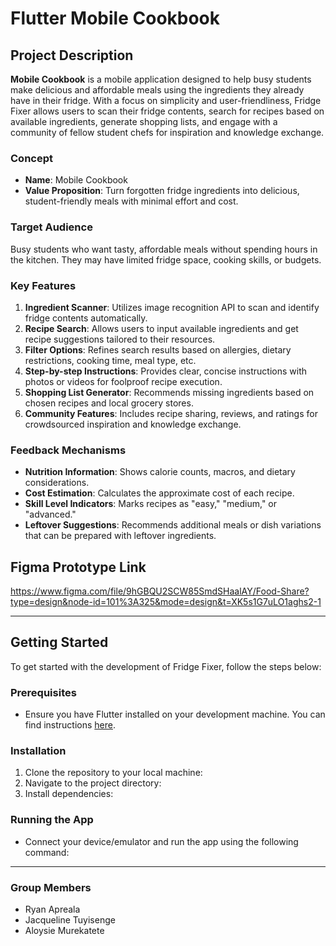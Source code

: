 #  Flutter Mobile Cookbook 

## Project Description

**Mobile Cookbook** is a mobile application designed to help busy students make delicious and affordable meals using the ingredients they already have in their fridge. With a focus on simplicity and user-friendliness, Fridge Fixer allows users to scan their fridge contents, search for recipes based on available ingredients, generate shopping lists, and engage with a community of fellow student chefs for inspiration and knowledge exchange.

### Concept

- **Name**: Mobile Cookbook
- **Value Proposition**: Turn forgotten fridge ingredients into delicious, student-friendly meals with minimal effort and cost.

### Target Audience

Busy students who want tasty, affordable meals without spending hours in the kitchen. They may have limited fridge space, cooking skills, or budgets.

### Key Features

1. **Ingredient Scanner**: Utilizes image recognition API to scan and identify fridge contents automatically.
2. **Recipe Search**: Allows users to input available ingredients and get recipe suggestions tailored to their resources.
3. **Filter Options**: Refines search results based on allergies, dietary restrictions, cooking time, meal type, etc.
4. **Step-by-step Instructions**: Provides clear, concise instructions with photos or videos for foolproof recipe execution.
5. **Shopping List Generator**: Recommends missing ingredients based on chosen recipes and local grocery stores.
6. **Community Features**: Includes recipe sharing, reviews, and ratings for crowdsourced inspiration and knowledge exchange.

### Feedback Mechanisms

- **Nutrition Information**: Shows calorie counts, macros, and dietary considerations.
- **Cost Estimation**: Calculates the approximate cost of each recipe.
- **Skill Level Indicators**: Marks recipes as "easy," "medium," or "advanced."
- **Leftover Suggestions**: Recommends additional meals or dish variations that can be prepared with leftover ingredients.

## Figma Prototype Link

https://www.figma.com/file/9hGBQU2SCW85SmdSHaalAY/Food-Share?type=design&node-id=101%3A325&mode=design&t=XK5s1G7uLO1aghs2-1

---

## Getting Started

To get started with the development of Fridge Fixer, follow the steps below:

### Prerequisites

- Ensure you have Flutter installed on your development machine. You can find instructions [here](https://flutter.dev/docs/get-started/install).

### Installation

1. Clone the repository to your local machine:
2. Navigate to the project directory:
3. Install dependencies:

### Running the App

- Connect your device/emulator and run the app using the following command:


---

### Group Members

- Ryan Apreala
- Jacqueline Tuyisenge
- Aloysie Murekatete
